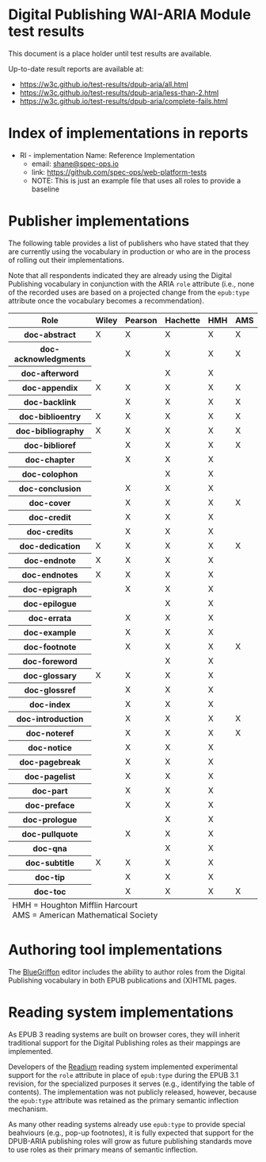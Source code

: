 Digital Publishing WAI-ARIA Module test results
===============================================

This document is a place holder until test results are available.

Up-to-date result reports are available at:

* https://w3c.github.io/test-results/dpub-aria/all.html
* https://w3c.github.io/test-results/dpub-aria/less-than-2.html
* https://w3c.github.io/test-results/dpub-aria/complete-fails.html

Index of implementations in reports
===================================

* RI - implementation Name: Reference Implementation
  * email: shane@spec-ops.io
  * link: https://github.com/spec-ops/web-platform-tests
  * NOTE: This is just an example file that uses all roles to provide a baseline


Publisher implementations
=========================

The following table provides a list of publishers who have stated that they are currently using the vocabulary in production or who are in the process of rolling out their implementations.

Note that all respondents indicated they are already using the Digital Publishing vocabulary in conjunction with the ARIA `role` attribute (i.e., none of the recorded uses are based on a projected change from the `epub:type` attribute once the vocabulary becomes a recommendation).

<table>
    <thead>
        <tr>
            <th>Role</th>
            <th>Wiley</th>
            <th>Pearson</th>
            <th>Hachette</th>
            <th>HMH</th>
            <th>AMS</th>
        </tr>
    </thead>
    <tbody>
        <tr>
            <th>doc-abstract</th>
            <td>X</td>
            <td>X</td>
            <td>X</td>
            <td>X</td>
            <td>X</td>
        </tr>
        <tr>
            <th>doc-acknowledgments</th>
            <td></td>
            <td>X</td>
            <td>X</td>
            <td>X</td>
            <td>X</td>
        </tr>
        <tr>
            <th>doc-afterword</th>
            <td></td>
            <td></td>
            <td>X</td>
            <td>X</td>
            <td></td>
        </tr>
        <tr>
            <th>doc-appendix</th>
            <td>X</td>
            <td>X</td>
            <td>X</td>
            <td>X</td>
            <td>X</td>
        </tr>
        <tr>
            <th>doc-backlink</th>
            <td></td>
            <td>X</td>
            <td>X</td>
            <td>X</td>
            <td>X</td>
        </tr>
        <tr>
            <th>doc-biblioentry</th>
            <td>X</td>
            <td>X</td>
            <td>X</td>
            <td>X</td>
            <td>X</td>
        </tr>
        <tr>
            <th>doc-bibliography</th>
            <td>X</td>
            <td>X</td>
            <td>X</td>
            <td>X</td>
            <td>X</td>
        </tr>
        <tr>
            <th>doc-biblioref</th>
            <td></td>
            <td>X</td>
            <td>X</td>
            <td>X</td>
            <td>X</td>
        </tr>
        <tr>
            <th>doc-chapter</th>
            <td></td>
            <td>X</td>
            <td>X</td>
            <td>X</td>
            <td></td>
        </tr>
        <tr>
            <th>doc-colophon</th>
            <td></td>
            <td></td>
            <td>X</td>
            <td>X</td>
            <td></td>
        </tr>
        <tr>
            <th>doc-conclusion</th>
            <td></td>
            <td>X</td>
            <td>X</td>
            <td>X</td>
            <td></td>
        </tr>
        <tr>
            <th>doc-cover</th>
            <td></td>
            <td>X</td>
            <td>X</td>
            <td>X</td>
            <td>X</td>
        </tr>
        <tr>
            <th>doc-credit</th>
            <td></td>
            <td>X</td>
            <td>X</td>
            <td>X</td>
            <td></td>
        </tr>
        <tr>
            <th>doc-credits</th>
            <td></td>
            <td>X</td>
            <td>X</td>
            <td>X</td>
            <td></td>
        </tr>
        <tr>
            <th>doc-dedication</th>
            <td>X</td>
            <td>X</td>
            <td>X</td>
            <td>X</td>
            <td>X</td>
        </tr>
        <tr>
            <th>doc-endnote</th>
            <td>X</td>
            <td>X</td>
            <td>X</td>
            <td>X</td>
            <td></td>
        </tr>
        <tr>
            <th>doc-endnotes</th>
            <td>X</td>
            <td>X</td>
            <td>X</td>
            <td>X</td>
            <td></td>
        </tr>
        <tr>
            <th>doc-epigraph</th>
            <td></td>
            <td>X</td>
            <td>X</td>
            <td>X</td>
            <td></td>
        </tr>
        <tr>
            <th>doc-epilogue</th>
            <td></td>
            <td></td>
            <td>X</td>
            <td>X</td>
            <td></td>
        </tr>
        <tr>
            <th>doc-errata</th>
            <td></td>
            <td>X</td>
            <td>X</td>
            <td>X</td>
            <td></td>
        </tr>
        <tr>
            <th>doc-example</th>
            <td></td>
            <td>X</td>
            <td>X</td>
            <td>X</td>
            <td></td>
        </tr>
        <tr>
            <th>doc-footnote</th>
            <td></td>
            <td>X</td>
            <td>X</td>
            <td>X</td>
            <td>X</td>
        </tr>
        <tr>
            <th>doc-foreword</th>
            <td></td>
            <td></td>
            <td>X</td>
            <td>X</td>
            <td></td>
        </tr>
        <tr>
            <th>doc-glossary</th>
            <td>X</td>
            <td>X</td>
            <td>X</td>
            <td>X</td>
            <td></td>
        </tr>
        <tr>
            <th>doc-glossref</th>
            <td></td>
            <td>X</td>
            <td>X</td>
            <td>X</td>
            <td></td>
        </tr>
        <tr>
            <th>doc-index</th>
            <td></td>
            <td>X</td>
            <td>X</td>
            <td>X</td>
            <td></td>
        </tr>
        <tr>
            <th>doc-introduction</th>
            <td></td>
            <td>X</td>
            <td>X</td>
            <td>X</td>
            <td>X</td>
        </tr>
        <tr>
            <th>doc-noteref</th>
            <td></td>
            <td>X</td>
            <td>X</td>
            <td>X</td>
            <td>X</td>
        </tr>
        <tr>
            <th>doc-notice</th>
            <td></td>
            <td>X</td>
            <td>X</td>
            <td>X</td>
            <td></td>
        </tr>
        <tr>
            <th>doc-pagebreak</th>
            <td></td>
            <td>X</td>
            <td>X</td>
            <td>X</td>
            <td></td>
        </tr>
        <tr>
            <th>doc-pagelist</th>
            <td></td>
            <td>X</td>
            <td>X</td>
            <td>X</td>
            <td></td>
        </tr>
        <tr>
            <th>doc-part</th>
            <td></td>
            <td>X</td>
            <td>X</td>
            <td>X</td>
            <td></td>
        </tr>
        <tr>
            <th>doc-preface</th>
            <td></td>
            <td>X</td>
            <td>X</td>
            <td>X</td>
            <td></td>
        </tr>
        <tr>
            <th>doc-prologue</th>
            <td></td>
            <td></td>
            <td>X</td>
            <td>X</td>
            <td></td>
        </tr>
        <tr>
            <th>doc-pullquote</th>
            <td></td>
            <td>X</td>
            <td>X</td>
            <td>X</td>
            <td></td>
        </tr>
        <tr>
            <th>doc-qna</th>
            <td></td>
            <td></td>
            <td>X</td>
            <td>X</td>
            <td></td>
        </tr>
        <tr>
            <th>doc-subtitle</th>
            <td>X</td>
            <td>X</td>
            <td>X</td>
            <td>X</td>
            <td></td>
        </tr>
        <tr>
            <th>doc-tip</th>
            <td></td>
            <td>X</td>
            <td>X</td>
            <td>X</td>
            <td></td>
        </tr>
        <tr>
            <th>doc-toc</th>
            <td></td>
            <td>X</td>
            <td>X</td>
            <td>X</td>
            <td>X</td>
        </tr>
    </tbody>
    <tfoot>
        <tr>
            <td colspan="6">
                HMH = Houghton Mifflin Harcourt<br/>
                AMS = American Mathematical Society
            </td>
        </tr>
    </tfoot>
</table>

Authoring tool implementations
==============================

The [BlueGriffon](http://bluegriffon.org/) editor includes the ability to author roles from the Digital Publishing vocabulary in both EPUB publications and (X)HTML pages.


Reading system implementations
==============================

As EPUB 3 reading systems are built on browser cores, they will inherit traditional support for the Digital Publishing roles as their mappings are implemented.

Developers of the [Readium](http://readium.org/) reading system implemented experimental support for the `role` attribute in place of `epub:type` during the EPUB 3.1 revision, for the specialized  purposes it serves (e.g., identifying the table of contents). The implementation was not publicly released, however, because the `epub:type` attribute was retained as the primary semantic inflection mechanism.

As many other reading systems already use `epub:type` to provide special beahviours (e.g., pop-up footnotes), it is fully expected that support for the DPUB-ARIA publishing roles will grow as future publishing standards move to use roles as their primary means of semantic inflection.
